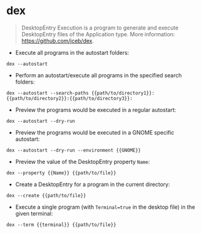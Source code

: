 # dex

> DesktopEntry Execution is a program to generate and execute DesktopEntry files of the Application type.
> More information: <https://github.com/jceb/dex>.

- Execute all programs in the autostart folders:

`dex --autostart`

- Perform an autostart/execute all programs in the specified search folders:

`dex --autostart --search-paths {{path/to/directory1}}:{{path/to/directory2}}:{{path/to/directory3}}:`

- Preview the programs would be executed in a regular autostart:

`dex --autostart --dry-run`

- Preview the programs would be executed in a GNOME specific autostart:

`dex --autostart --dry-run --environment {{GNOME}}`

- Preview the value of the DesktopEntry property `Name`:

`dex --property {{Name}} {{path/to/file}}`

- Create a DesktopEntry for a program in the current directory:

`dex --create {{path/to/file}}`

- Execute a single program (with `Terminal=true` in the desktop file) in the given terminal:

`dex --term {{terminal}} {{path/to/file}}`

